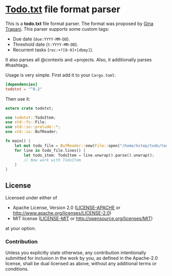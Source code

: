 # [Todo.txt][1] file format parser

This is a **todo.txt** file format parser. The format was proposed by [Gina Trapani][2].
This parser supports some custom tags:

* Due date (`due:YYYY-MM-DD`).
* Threshold date (`t:YYYY-MM-DD`).
* Recurrent tasks (`rec:+?[0-9]+[dbmy]`).

It also parses all @contexts and +projects. Also, it additionally parses #hashtags.

Usage is very simple. First add it to your `Cargo.toml`:

```toml
[dependencies]
todotxt = "^0.2"
```

Then use it:

```rust
extern crate todotxt;

use todotxt::TodoItem;
use std::fs::File;
use std::io::prelude::*;
use std::io::BufReader;

fn main() {
    let mut todo_file = BufReader::new(File::open("/home/kstep/todo/todo.txt").unwrap());
    for line in todo_file.lines() {
        let todo_item: TodoItem = line.unwrap().parse().unwrap();
        // Now work with TodoItem
    }
}
```

[1]: http://todotxt.com/
[2]: https://github.com/ginatrapani

## License

Licensed under either of

 * Apache License, Version 2.0 ([LICENSE-APACHE](LICENSE-APACHE) or http://www.apache.org/licenses/LICENSE-2.0)
 * MIT license ([LICENSE-MIT](LICENSE-MIT) or http://opensource.org/licenses/MIT)

at your option.

### Contribution

Unless you explicitly state otherwise, any contribution intentionally submitted
for inclusion in the work by you, as defined in the Apache-2.0 license, shall be dual licensed as above, without any
additional terms or conditions.
